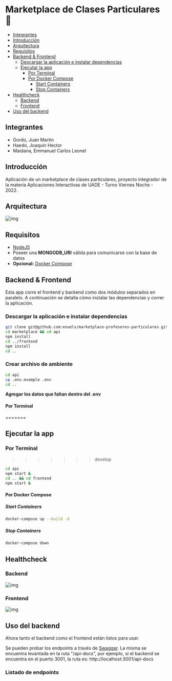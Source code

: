 # Marketplace de Clases Particulares :rocket:

- [Integrantes](#integrantes)
- [Introducción](#introducción)  
- [Arquitectura](#arquitectura)
- [Requisitos](#requisitos) 
- [Backend & Frontend](#backend-frontend) 
    * [Descargar la aplicación e instalar dependencias](#descargar-la-aplicación-e-instalar-dependencias) 
    * [Ejecutar la app](#ejecutar-la-app) 
        * [Por Terminal](#por-terminal) 
        * [Por Docker Compose](#por-docker-compose) 
            * [Start Containers](#start-containers) 
            * [Stop Containers](#stop-containers) 
- [Healthcheck](#healthcheck) 
    * [Backend](#backend) 
    * [Frontend](#frontend) 
- [Uso del backend](#uso-del-backend) 

## Integrantes 
- Gordo, Juan Martin
- Haedo, Joaquin Hector
- Maidana, Emmanuel Carlos Leonel

## Introducción

Aplicación de un marketplace de clases particulares, proyecto integrador de la materia Aplicaciones Interactivas de UADE - Turno Viernes Noche - 2022.

## Arquitectura

![img](https://i.postimg.cc/RFdVnmC4/diagrama-tpo-apis.png)

## Requisitos
- [NodeJS](https://nodejs.org/en/download/)
- Poseer una <b>MONGODB_URI</b> válida para comunicarse con la base de datos
- <b>Opcional:</b> [Docker Compose](https://docs.docker.com/compose/install/)

## Backend & Frontend
Esta app corre el frontend y backend como dos módulos separados en paralelo. A continuación se detalla cómo instalar las dependencias y correr la aplicación.

### Descargar la aplicación e instalar dependencias

```bash
git clone git@github.com:enuelx/marketplace-profesores-particulares.git marketplace
cd marketplace && cd api
npm install
cd ../frontend
npm install
cd ..
```

### Crear archivo de ambiente
```bash
cd api
cp .env.example .env
cd ..
```

<b>Agregar los datos que faltan dentro del .env</b>

#### Por Terminal

=======
## Ejecutar la app
### Por Terminal
>>>>>>> develop
```bash
cd api
npm start &
cd .. && cd frontend
npm start &
```

#### Por Docker Compose

##### Start Containers
```bash
docker-compose up --build -d
```
##### Stop Containers

```bash
docker-compose down
```

## Healthcheck

### Backend
![img](https://i.postimg.cc/N0QSHDq1/Captura-de-pantalla-2022-11-25-a-la-s-16-22-35.png)
### Frontend
![img](https://i.postimg.cc/zGC4vMMz/Captura-de-pantalla-2022-11-25-a-la-s-16-29-22.png)

## Uso del backend
Ahora tanto el backend como el frontend están listos para usar.

Se pueden probar los endpoints a través de [Swagger](https://swagger.io/). La misma se encuentra levantada en la ruta "/api-docs", por ejemplo, si el backend se encuentra en el puerto 3001, la ruta es: http://localhost:3001/api-docs


### Listado de endpoints
